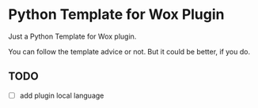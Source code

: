 # Python Template for Wox Plugin

Just a Python Template for Wox plugin.

You can follow the template advice or not. But it could be better, if you do.

## TODO

- [ ] add plugin local language
